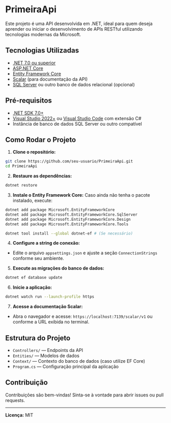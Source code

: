 # PrimeiraApi

Este projeto é uma API desenvolvida em .NET, ideal para quem deseja aprender ou iniciar o desenvolvimento de APIs RESTful utilizando tecnologias modernas da Microsoft.

## Tecnologias Utilizadas

- [.NET 7.0 ou superior](https://dotnet.microsoft.com/)
- [ASP.NET Core](https://docs.microsoft.com/aspnet/core/)
- [Entity Framework Core](https://docs.microsoft.com/ef/core/) 
- [Scalar](https://scalar.com/) (para documentação da API)
- [SQL Server](https://www.microsoft.com/sql-server) ou outro banco de dados relacional (opcional)

## Pré-requisitos

- [.NET SDK 7.0+](https://dotnet.microsoft.com/download)
- [Visual Studio 2022+](https://visualstudio.microsoft.com/) ou [Visual Studio Code](https://code.visualstudio.com/) com extensão C#
- Instância de banco de dados SQL Server ou outro compatível

## Como Rodar o Projeto

1. **Clone o repositório:**
  ```bash
  git clone https://github.com/seu-usuario/PrimeiraApi.git
  cd PrimeiraApi
  ```

2. **Restaure as dependências:**
  ```bash
  dotnet restore
  ```

3. **Instale o Entity Framework Core:**
  Caso ainda não tenha o pacote instalado, execute:
  ```bash
  dotnet add package Microsoft.EntityFrameworkCore
  dotnet add package Microsoft.EntityFrameworkCore.SqlServer
  dotnet add package Microsoft.EntityFrameworkCore.Design
  dotnet add package Microsoft.EntityFrameworkCore.Tools

  dotnet tool install --global dotnet-ef # (Se necessário)
  ```

4. **Configure a string de conexão:**
  - Edite o arquivo `appsettings.json` e ajuste a seção `ConnectionStrings` conforme seu ambiente.

5. **Execute as migrações do banco de dados:**
  ```bash
  dotnet ef database update
  ```

6. **Inicie a aplicação:**
  ```bash
  dotnet watch run --launch-profile https
  ```

7. **Acesse a documentação Scalar:**
  - Abra o navegador e acesse: `https://localhost:7139/scalar/v1` ou conforme a URL exibida no terminal.

## Estrutura do Projeto

- `Controllers/` — Endpoints da API
- `Entities/` — Modelos de dados
- `Context/` — Contexto do banco de dados (caso utilize EF Core)
- `Program.cs` — Configuração principal da aplicação

## Contribuição

Contribuições são bem-vindas! Sinta-se à vontade para abrir issues ou pull requests.

---

**Licença:** MIT

